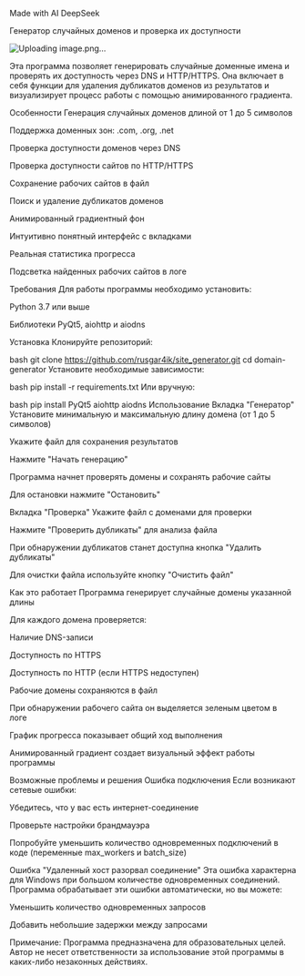 Made with AI DeepSeek

Генератор случайных доменов и проверка их доступности

![Uploading image.png…]()


Эта программа позволяет генерировать случайные доменные имена и проверять их доступность через DNS и HTTP/HTTPS. Она включает в себя функции для удаления дубликатов доменов из результатов и визуализирует процесс работы с помощью анимированного градиента.

Особенности
Генерация случайных доменов длиной от 1 до 5 символов

Поддержка доменных зон: .com, .org, .net

Проверка доступности доменов через DNS

Проверка доступности сайтов по HTTP/HTTPS

Сохранение рабочих сайтов в файл

Поиск и удаление дубликатов доменов

Анимированный градиентный фон

Интуитивно понятный интерфейс с вкладками

Реальная статистика прогресса

Подсветка найденных рабочих сайтов в логе

Требования
Для работы программы необходимо установить:

Python 3.7 или выше

Библиотеки PyQt5, aiohttp и aiodns

Установка
Клонируйте репозиторий:

bash
git clone https://github.com/rusgar4ik/site_generator.git
cd domain-generator
Установите необходимые зависимости:

bash
pip install -r requirements.txt
Или вручную:

bash
pip install PyQt5 aiohttp aiodns
Использование
Вкладка "Генератор"
Установите минимальную и максимальную длину домена (от 1 до 5 символов)

Укажите файл для сохранения результатов

Нажмите "Начать генерацию"

Программа начнет проверять домены и сохранять рабочие сайты

Для остановки нажмите "Остановить"

Вкладка "Проверка"
Укажите файл с доменами для проверки

Нажмите "Проверить дубликаты" для анализа файла

При обнаружении дубликатов станет доступна кнопка "Удалить дубликаты"

Для очистки файла используйте кнопку "Очистить файл"

Как это работает
Программа генерирует случайные домены указанной длины

Для каждого домена проверяется:

Наличие DNS-записи

Доступность по HTTPS

Доступность по HTTP (если HTTPS недоступен)

Рабочие домены сохраняются в файл

При обнаружении рабочего сайта он выделяется зеленым цветом в логе

График прогресса показывает общий ход выполнения

Анимированный градиент создает визуальный эффект работы программы

Возможные проблемы и решения
Ошибка подключения
Если возникают сетевые ошибки:

Убедитесь, что у вас есть интернет-соединение

Проверьте настройки брандмауэра

Попробуйте уменьшить количество одновременных подключений в коде (переменные max_workers и batch_size)

Ошибка "Удаленный хост разорвал соединение"
Эта ошибка характерна для Windows при большом количестве одновременных соединений. Программа обрабатывает эти ошибки автоматически, но вы можете:

Уменьшить количество одновременных запросов

Добавить небольшие задержки между запросами

Примечание: Программа предназначена для образовательных целей. Автор не несет ответственности за использование этой программы в каких-либо незаконных действиях.
